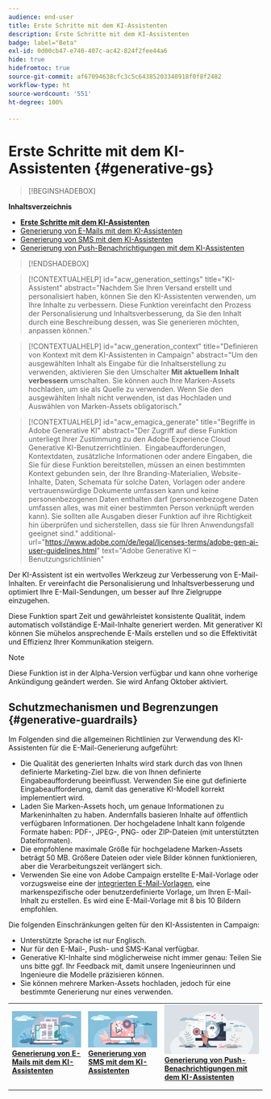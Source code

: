 ```yaml
---
audience: end-user
title: Erste Schritte mit dem KI-Assistenten
description: Erste Schritte mit dem KI-Assistenten
badge: label="Beta"
exl-id: 0d00cb47-e740-407c-ac42-824f2fee44a6
hide: true
hidefromtoc: true
source-git-commit: af67094638cfc3c5c64385203340918f0f8f2482
workflow-type: ht
source-wordcount: '551'
ht-degree: 100%

---
```


# Erste Schritte mit dem KI-Assistenten {#generative-gs}

>[!BEGINSHADEBOX]

**Inhaltsverzeichnis**

* **[Erste Schritte mit dem KI-Assistenten](generative-gs.md)**
* [Generierung von E-Mails mit dem KI-Assistenten](generative-content.md)
* [Generierung von SMS mit dem KI-Assistenten](generative-sms.md)
* [Generierung von Push-Benachrichtigungen mit dem KI-Assistenten](generative-push.md)

>[!ENDSHADEBOX]

>[!CONTEXTUALHELP]
>id="acw_generation_settings"
>title="KI-Assistent"
>abstract="Nachdem Sie Ihren Versand erstellt und personalisiert haben, können Sie den KI-Assistenten verwenden, um Ihre Inhalte zu verbessern. Diese Funktion vereinfacht den Prozess der Personalisierung und Inhaltsverbesserung, da Sie den Inhalt durch eine Beschreibung dessen, was Sie generieren möchten, anpassen können."


>[!CONTEXTUALHELP]
>id="acw_generation_context"
>title="Definieren von Kontext mit dem KI-Assistenten in Campaign"
>abstract="Um den ausgewählten Inhalt als Eingabe für die Inhaltserstellung zu verwenden, aktivieren Sie den Umschalter **Mit aktuellem Inhalt verbessern** umschalten. Sie können auch Ihre Marken-Assets hochladen, um sie als Quelle zu verwenden. Wenn Sie den ausgewählten Inhalt nicht verwenden, ist das Hochladen und Auswählen von Marken-Assets obligatorisch."


>[!CONTEXTUALHELP]
>id="acw_emagica_generate"
>title="Begriffe in Adobe Generative KI"
>abstract="Der Zugriff auf diese Funktion unterliegt Ihrer Zustimmung zu den Adobe Experience Cloud Generative KI-Benutzerrichtlinien.  Eingabeaufforderungen, Kontextdaten, zusätzliche Informationen oder andere Eingaben, die Sie für diese Funktion bereitstellen, müssen an einen bestimmten Kontext gebunden sein, der Ihre Branding-Materialien, Website-Inhalte, Daten, Schemata für solche Daten, Vorlagen oder andere vertrauenswürdige Dokumente umfassen kann und keine personenbezogenen Daten enthalten darf (personenbezogene Daten umfassen alles, was mit einer bestimmten Person verknüpft werden kann). Sie sollten alle Ausgaben dieser Funktion auf ihre Richtigkeit hin überprüfen und sicherstellen, dass sie für Ihren Anwendungsfall geeignet sind."
>additional-url="https://www.adobe.com/de/legal/licenses-terms/adobe-gen-ai-user-guidelines.html" text="Adobe Generative KI – Benutzungsrichtlinien"

Der KI-Assistent ist ein wertvolles Werkzeug zur Verbesserung von E-Mail-Inhalten. Er vereinfacht die Personalisierung und Inhaltsverbesserung und optimiert Ihre E-Mail-Sendungen, um besser auf Ihre Zielgruppe einzugehen.

Diese Funktion spart Zeit und gewährleistet konsistente Qualität, indem automatisch vollständige E-Mail-Inhalte generiert werden. Mit generativer KI können Sie mühelos ansprechende E-Mails erstellen und so die Effektivität und Effizienz Ihrer Kommunikation steigern.

>[!NOTE]
>
>Diese Funktion ist in der Alpha-Version verfügbar und kann ohne vorherige Ankündigung geändert werden. Sie wird Anfang Oktober aktiviert.

## Schutzmechanismen und Begrenzungen {#generative-guardrails}

Im Folgenden sind die allgemeinen Richtlinien zur Verwendung des KI-Assistenten für die E-Mail-Generierung aufgeführt:

* Die Qualität des generierten Inhalts wird stark durch das von Ihnen definierte Marketing-Ziel bzw. die von Ihnen definierte Eingabeaufforderung beeinflusst. Verwenden Sie eine gut definierte Eingabeaufforderung, damit das generative KI-Modell korrekt implementiert wird. 
* Laden Sie Marken-Assets hoch, um genaue Informationen zu Markeninhalten zu haben. Andernfalls basieren Inhalte auf öffentlich verfügbaren Informationen. Der hochgeladene Inhalt kann folgende Formate haben: PDF-, JPEG-, PNG- oder ZIP-Dateien (mit unterstützten Dateiformaten).
* Die empfohlene maximale Größe für hochgeladene Marken-Assets beträgt 50 MB. Größere Dateien oder viele Bilder können funktionieren, aber die Verarbeitungszeit verlängert sich.
* Verwenden Sie eine von Adobe Campaign erstellte E-Mail-Vorlage oder vorzugsweise eine der [integrierten E-Mail-Vorlagen](../email/create-email-templates.md), eine markenspezifische oder benutzerdefinierte Vorlage, um Ihren E-Mail-Inhalt zu erstellen. Es wird eine E-Mail-Vorlage mit 8 bis 10 Bildern empfohlen.


Die folgenden Einschränkungen gelten für den KI-Assistenten in Campaign:

* Unterstützte Sprache ist nur Englisch.
* Nur für den E-Mail-, Push- und SMS-Kanal verfügbar.
* Generative KI-Inhalte sind möglicherweise nicht immer genau: Teilen Sie uns bitte ggf. Ihr Feedback mit, damit unsere Ingenieurinnen und Ingenieure die Modelle präzisieren können.
* Sie können mehrere Marken-Assets hochladen, jedoch für eine bestimmte Generierung nur eines verwenden.



<table style="table-layout:fixed"><tr style="border: 0;">
<td>
<a href="generative-content.md">
<img alt="Generierung von E-Mails" src="assets/do-not-localize/text-genai.jpeg">
</a>
<div>
<a href="generative-content.md"><strong>Generierung von E-Mails mit dem KI-Assistenten</strong></a>
</div>
<p>
</td>
<td>
<a href="generative-sms.md">
<img alt="Generierung von SMS" src="assets/do-not-localize/image-genai.jpeg">
</a>
<div><a href="generative-sms.md"><strong>Generierung von SMS mit dem KI-Assistenten</strong>
</div>
<p>
</td>
<td>
<a href="generative-push.md">
<img alt="Generierung von Push-Benachrichtungen" src="assets/do-not-localize/email-genai.jpeg">
</a>
<div>
<a href="generative-push.md"><strong>Generierung von Push-Benachrichtigungen mit dem KI-Assistenten</strong></a>
</div>
<p></td>
</tr></table>
